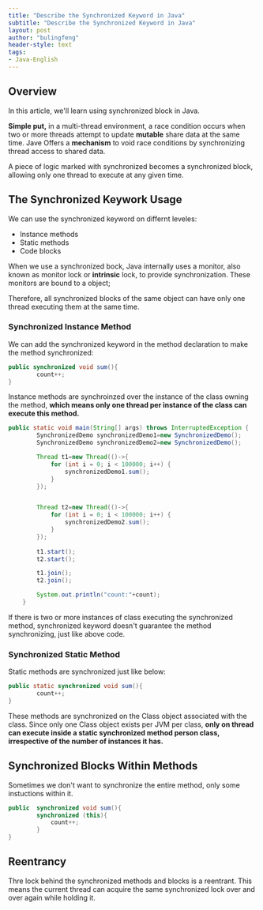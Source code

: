 ```yaml
---
title: "Describe the Synchronized Keyword in Java"
subtitle: "Describe the Synchronized Keyword in Java"
layout: post
author: "bulingfeng"
header-style: text
tags:
- Java-English
---
```


## Overview

In this article, we'll learn using synchronized block in Java.

**Simple put,** in a multi-thread environment, a race condition occurs when two or more threads attempt to update **mutable** share data at the same time. Jave Offers a **mechanism** to void race conditions by synchronizing thread access to shared data.

A piece of logic marked with synchronized becomes a synchronized block, allowing only one thread to execute at any given time.

## The Synchronized Keywork Usage

We can use the synchronized keyword on differnt leveles:

- Instance methods
- Static methods
- Code blocks

When we use a synchronized bock, Java internally uses a monitor, also known as monitor lock or **intrinsic** lock, to provide synchronization. These monitors are bound to a object;

Therefore, all synchronized blocks of the same object can have only one thread executing them at the same time.

### Synchronized Instance Method

We can add the synchronized keyword in the method declaration to make the method synchronized:

```java
public synchronized void sum(){
        count++;
}
```

Instance methods are synchroinzed over the instance of the class owning the method, **which means only one thread per instance of the class can execute this method.**

```java
public static void main(String[] args) throws InterruptedException {
        SynchronizedDemo synchronizedDemo1=new SynchronizedDemo();
        SynchronizedDemo synchronizedDemo2=new SynchronizedDemo();

        Thread t1=new Thread(()->{
            for (int i = 0; i < 100000; i++) {
                synchronizedDemo1.sum();
            }
        });


        Thread t2=new Thread(()->{
            for (int i = 0; i < 100000; i++) {
                synchronizedDemo2.sum();
            }
        });
        
        t1.start();
        t2.start();

        t1.join();
        t2.join();

        System.out.println("count:"+count);
    }
```

If there is two or more instances of class executing the synchronized method, synchronized keyword doesn't guarantee the method synchronizing, just like above code.

### Synchronized Static Method

Static methods are synchronized just like below:

```java
public static synchronized void sum(){
        count++;
}
```

These methods are synchronized on the Class object associated with the class. Since only one Class object exists  per JVM per class, **only on thread can execute inside a static synchronized method person class, irrespective of the number of instances it has.**

## Synchronized Blocks Within Methods

Sometimes we don't want to synchronize the entire method, only some instuctions within it.

```java
public  synchronized void sum(){
        synchronized (this){
            count++;
        }
}
```

## Reentrancy

Thre lock behind the synchronized methods and blocks is a reentrant. This means the current thread can acquire the same synchronized lock over and over again while holding it.

